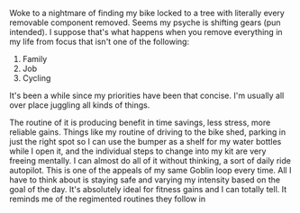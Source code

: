 Woke to a nightmare of finding my bike locked to a tree with literally every removable component removed. Seems my psyche is shifting gears (pun intended). I suppose that's what happens when you remove everything in my life from focus that isn't one of the following:

1. Family
2. Job
3. Cycling

It's been a while since my priorities have been that concise. I'm usually all over place juggling all kinds of things.

The routine of it is producing benefit in time savings, less stress, more reliable gains. Things like my routine of driving to the bike shed, parking in just the right spot so I can use the bumper as a shelf for my water bottles while I open it, and the individual steps to change into my kit are very freeing mentally. I can almost do all of it without thinking, a sort of daily ride autopilot. This is one of the appeals of my same Goblin loop every time. All I have to think about is staying safe and varying my intensity based on the goal of the day. It's absolutely ideal for fitness gains and I can totally tell. It reminds me of the regimented routines they follow in